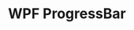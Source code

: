 ---
title: WPF ProgressBar
tags: WPF
link: https://social.msdn.microsoft.com/Forums/vstudio/en-US/c66ba107-6f1f-45a8-ae76-fda291fce19a/making-a-control-visible-when-mouse-is-over-an-adjacent-control-in-a-stack-panel-using-triggers?forum=wpf
---